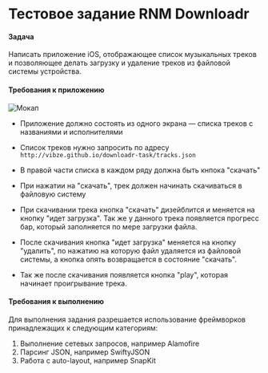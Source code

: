 # Тестовое задание RNM Downloadr

#### Задача

Написать приложение iOS, отображающее список музыкальных треков и позволяющее делать загрузку и удаление треков из файловой системы устройства.


#### Требования к приложению

![Мокап](http://i.imgur.com/xRHq7NK.png)

- Приложение должно состоять из одного экрана — списка треков с названиями и исполнителями

- Список треков нужно запросить по адресу `http://vibze.github.io/downloadr-task/tracks.json`

- В правой части списка в каждом ряду должна быть кнпока "скачать"

- При нажатии на "скачать", трек должен начинать скачиваться в файловую систему

- При скачивании трека кнопка "скачать" дизейблится и меняется на кнопку "идет загрузка". Так же у данного трека появляется прогресс бар, который заполняется по мере загрузки файла.

- После скачивания кнопка "идет загрузка" меняется на кнопку "удалить", по нажатию на которую файл удаляется из файловой системы, а кнопка опять возвращается в состояние "скачать".

- Так же после скачивания появляется кнопка "play", которая начинает проигрывание трека.

#### Требования к выполнению

Для выполнения задания разрешается использование фреймворков принадлежащих к следующим категориям:

1. Выполнение сетевых запросов, например Alamofire
2. Парсинг JSON, например SwiftyJSON
3. Работа с auto-layout, например SnapKit
